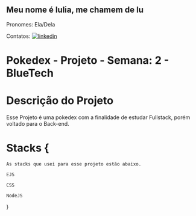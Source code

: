## Meu nome é Iulia, me chamem de Iu
Pronomes: Ela/Dela

Contatos: <a href="https://www.linkedin.com/in/iulia-mitch-f-dos-santos-29b015230/"><img src="https://cdn-icons-png.flaticon.com/512/174/174857.png" alt="linkedin"></a>

# Pokedex - Projeto - Semana: 2 - BlueTech

# Descrição do Projeto
Esse Projeto é uma pokedex com a finalidade de estudar Fullstack, porém voltado para o Back-end.


# Stacks {
    As stacks que usei para esse projeto estão abaixo.

    EJS

    CSS

    NodeJS
}

